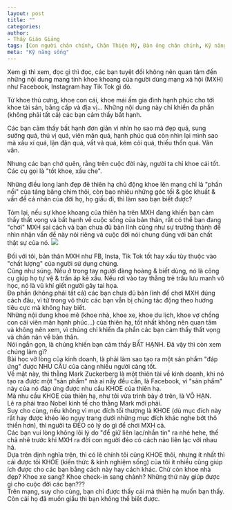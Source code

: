```yaml
---
layout: post
title: ""
categories:
author:
- Thầy Giáo Giảng
tags: [Con người chân chính, Chân Thiện Mỹ, Đàn ông chân chính, Kỹ năng sống, trung tâm của chính mình]
meta: "Kỹ năng sống"
---
```

Xem gì thì xem, đọc gì thì đọc, các bạn tuyệt đối không nên quan tâm đến những nội dung mang tính khoe khoang của người dùng mạng xã hội (MXH) như Facebook, Instagram hay Tik Tok gì đó.

Từ khoe thú cưng, khoe con cái, khoe mái ấm gia đình hạnh phúc cho tới khoe tài sản, bằng cấp và địa vị... Những nội dung này chỉ khiến đa phần (không phải tất cả) các bạn cảm thấy bất hạnh.

Các bạn cảm thấy bất hạnh đơn giản vì nhìn họ sao mà đẹp quá, sung sướng quá, thú vị quá, viên mãn quá, hạnh phúc quá còn nhìn lại mình sao mà xấu xí quá, lận đận quá, vất vả quá, kém cỏi quá, thiếu thốn quá. Vân vân.

Nhưng các bạn chớ quên, rằng trên cuộc đời này, người ta chỉ khoe cái tốt. Các cụ gọi là "tốt khoe, xấu che". 

Những điều long lanh đẹp đẽ thiên hạ chủ động khoe lên mạng chỉ là "phần nổi" của tảng băng chìm thôi, còn bao nhiêu những góc tối & góc khuất & vấn đề cá nhân của đời họ, họ giấu đi, thì làm sao bạn biết được?

Tóm lại, nếu sự khoe khoang của thiên hạ trên MXH đang khiến bạn cảm thấy thất vọng và bất hạnh về cuộc sống của bản thân, rất có thể bạn đang "chơi" MXH sai cách và bạn chưa đủ bản lĩnh cũng như sự trưởng thành để nhìn nhận vấn đề này nói riêng và cuộc đời nói chung đúng với bản chất thật sự của nó.
<img src="https://scontent-hkt1-1.xx.fbcdn.net/v/t1.6435-9/117645397_401276974172875_4052733420000130319_n.jpg?_nc_cat=110&ccb=1-5&_nc_sid=730e14&_nc_ohc=gL1iFa6SFksAX8Wjxmt&_nc_ht=scontent-hkt1-1.xx&oh=9a40d0f2ae2ab40ba7abc84605295ea5&oe=61799896" /><!--excerpt.s-->
<div class="post-copyright"><div class="content">Đối với tôi, bản thân MXH như FB, Insta, Tik Tok tốt hay xấu tùy thuộc vào "chất lượng" của người sử dụng chúng.<br />
Cũng như súng. Nếu ở trong tay người đàng hoàng & biết dùng, nó là công cụ giúp họ tự vệ & trấn áp kẻ xấu. Nếu rơi vào tay thằng trẻ trâu lưu manh vô học, nó là vũ khí giết người gây tai họa.<br />
Đa phần (không phải tất cả) các bạn chưa đủ bản lĩnh để chơi MXH đúng cách đâu, vì từ trong vô thức các bạn vẫn bị chúng tác động theo hướng tiêu cực mà không hay biết.</div></div>
<div class="post-copyright"><div class="content">Những nội dung khoe mẽ (khoe nhà, khoe xe, khoe du lịch, khoe vợ chồng con cái viên mãn hạnh phúc...) của thiên hạ, tốt nhất không nên quan tâm và không nên xem, vì chúng chỉ khiến đa phần các bạn cảm thấy thất vọng và chán nản về bản thân.<br />
Nói ngắn gọn, là chúng khiến bạn cảm thấy BẤT HẠNH. Đã vậy thì còn xem chúng làm gì?</div></div>
<div class="post-copyright"><div class="content">Bài học vỡ lòng của kinh doanh, là phải làm sao tạo ra một sản phẩm "đáp ứng" được NHU CẦU của càng nhiều người càng tốt.<br />
Về mặt này, thì thằng Mark Zuckerberg là một thiên tài về kinh doanh, khi nó tạo ra được một "sản phẩm" mà ai nấy đều cần, là Facebook, vì "sản phẩm" này của nó đáp ứng được nhu cầu KHOE của thiên hạ.<br />
Mà nhu cầu KHOE của thiên hạ, như tôi vừa trình bày ở trên, là VÔ HẠN.<br />
Lẽ ra phải trao Nobel kinh tế cho thằng Mark mới phải.</div></div>
<div class="post-copyright"><div class="content">Suy cho cùng, nếu không vì mục đích tối thượng là KHOE (dù mục đích này rất hay được khéo léo ngụy trang dưới những mục đích khác nghe bớt thô thiển hơn), thì người ta ĐÉO có lý do gì để chơi MXH cả.<br />
Các bạn vui lòng không lôi lý do "để giữ liên lạc/nhắn tin" ra nhé hehe, thế chả nhẽ trước khi MXH ra đời con người đéo có cách nào liên lạc với nhau hả.<br />
Dựa trên định nghĩa trên, thì có lẽ chính tôi cũng KHOE thôi, nhưng ít nhất thì cái được tôi KHOE (kiến thức & kinh nghiệm sống) của tôi ít nhiều cũng giúp ích được cho các bạn bằng cách này hay cách khác. Chứ còn khoe nhà đẹp? Khoe xe sang? Khoe check-in sang chảnh? Những thứ này giúp được gì cho cuộc đời các bạn???</div></div>
<div class="post-copyright"><div class="content">Trên mạng, suy cho cùng, bạn chỉ được thấy cái mà thiên hạ muốn bạn thấy. Còn cái họ đã muốn giấu thì bạn không thể biết được.</div></div>
